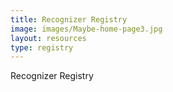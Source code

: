 ```yaml
---
title: Recognizer Registry
image: images/Maybe-home-page3.jpg
layout: resources
type: registry
---
```


Recognizer Registry

